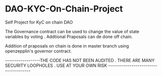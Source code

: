 # DAO-KYC-On-Chain-Project
Self Project for KyC on chain DAO

The Governance contract can be used to change the value of state variables by voting .
Addtional Praposals can de done off chain.

Addition of praposals on chain is done in master branch using openzepplin's governor contract.

------------------THE CODE HAS NOT BEEN AUDITED . THERE ARE MANY SECURITY LOOPHOLES . USE AT YOUR OWN RISK --------------------------------------

